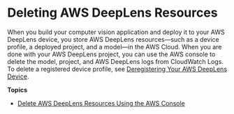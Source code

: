 # Deleting AWS DeepLens Resources<a name="deeplens-delete-resources"></a>

When you build your computer vision application and deploy it to your AWS DeepLens device, you store AWS DeepLens resources—such as a device profile, a deployed project, and a model—in the AWS Cloud\. When you are done with your AWS DeepLens project, you can use the AWS console to delete the model, project, and AWS DeepLens logs from CloudWatch Logs\. To delete a registered device profile, see [Deregistering Your AWS DeepLens Device](deeplens-deregister-device.md)\. 

**Topics**
+ [Delete AWS DeepLens Resources Using the AWS Console](deeplens-delete-resources-using-console.md)